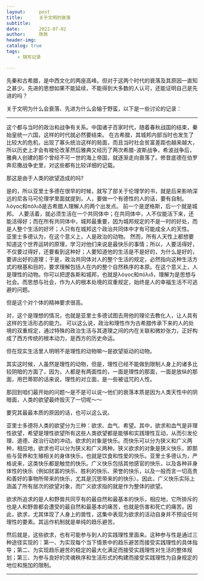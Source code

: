 ```yaml
---
layout:     post
title:      关于文明的衰落
subtitle:   
date:       2022-07-02
author:     陈陈
header-img:
catalog: true
tags:
    - 随写记录

---
```

先秦和古希腊，是中西文化的两座高峰。但对于这两个时代的衰落及其原因一直知之甚少。先进的思想如果不能延续，不能得到大多数的人认可，还能证明自己是先进的吗？

关于文明为什么会衰落、先进为什么会输于野蛮，以下是一些讨论的记录：

------

这个都与当时的政治和战争有关系。中国诸子百家时代，随着春秋战国的结束，秦始皇统一六国，这样的时代就必然要结束。
在古希腊，其城邦内部当时也发生了比较大的危机，出现了寡头统治这样的局面，而且当时社会贫富差距也越来越大，所以历史上才会有梭伦改革然后雅典又经历了两次希腊-波斯战争，希波战争后，雅典人创建的那个曾经不可一世的海上帝国，就逐渐走向衰落了。修昔底德在伯罗奔尼撒战争史里，对这些都有比较详细的记载。

那这是由于人类的欲望造成的吗?

是的，所以亚里士多德在很早的时候，就写了部关于伦理学的书，就是后来影响深远的尼各马可伦理学里面就提到，人，要做一个有德性的人的话，要有自制。
λόγος和πόλιδ是古希腊人理解人的两个出发点。
前一个是逻格斯，后一个就是城邦。
人要活着，就必须生活在一个共同体中；在共同体中，人不仅能活下来，还能活得好；而在所有共同体中，城邦最重要，因为城邦规定的不是一时的好处，而是人整个生活的好坏；人只有在城邦这个政治共同体中才有可能成全人的天性。
亚里士多德认为，在这个意义上，人是政治的动物。
然而，所有人天性上都想要知道这个世界运转的原理，学习对他们来说是最快乐的事情；所以，人要活得好，不仅要过得好，还要看到这种好；人要知道他的生活是不是好的，为什么是好的，要讲出好的道理；于是，政治共同体对人的整个生活的规定，必然指向这种生活方式的根基和目的，要求理解包括人在内的整个自然秩序的本原。在这个意义上，人是理性的动物。你可以把逻各斯和城邦，也就是λόγος和πόλιδ，理解为是思想与社会。而思想与社会，作为人的根本处境的双重规定，始终是人的幸福生活不可逃避的问题。

但是这个对个体的精神要求很高。

对，这个是理想的情况，也就是亚里士多德试图去用他的理论去教化人，让人具有这样的生活形态的能力。
可以这么说，政治和理性作为古希腊传承下来的人的处境的双重规定，通过特殊的政治生活与其道理之间的内在关联和微妙张力，正好构成了西方传统的根本动力，是西方的历史命运。

但在现实生活里人明明不是理性的动物嘛～是欲望驱动的动物。

其实这时候，人虽然是理性的动物，但是，理性已经不能做到限制人身上的诸多比较阴暗的方面了，因为，人都是有两面性的，一面是理性的那面，一面是放纵的那面，用巴蒂耶的话来说，理性的对立面，是一些被诅咒的人性。

那回到咱们最开始的问题～是不是可以说～他们的衰落本质是因为人类天性中的阴暗面，人类的欲望最终毁灭了一切呢～～

要究其最最本质的原因的话，也可以这么说。

亚里士多德将人类的欲望分为三种：欲求、血气、希望。其中，欲求和血气是非理性欲望，希望是理性欲望所有这些人类欲望都是能够和实践理性互动，从而引发伦理、道德、政治行动的冲动。欲求的对象是快乐。而快乐可以分为狭义和广义两种，相应地，欲求也可以分为狭义和广义两种。狭义欲求的对象是狭义快乐，即那些与营养和生殖相关的身体快乐，也就是饮食和性爱的快乐。亚里士多德认为，严格说来，这类快乐都是触觉的快乐。广义快乐包括其他感官的快乐，以及各种非身体性的快乐（例如财富的快乐、胜利的快乐、荣誉的快乐，以及一般而言一切高贵和善好的事物所带来的快乐，尤其是沉思带来的的快乐）。因此，广义快乐实际上涵盖了所有层次的欲望对象，而广义欲求指的就是作为整体的欲望。

欲求所追求的是人和野兽共同亨有的最自然和最基本的快乐，相应地，它所排斥的也是人和野兽都会遭受的最自然和最基本的痛苦，也就是伤害和死亡的痛苦。因此，欲求，尤其体现了人身上的兽性，这集中表现为欲求的活动自身并不预设任何理性的要素。其运作机制就是单纯的趋乐避苦。

然后就是，这些欲求，也有可能参与到人的实践理性里面来。这种参与性是通过三种途径实现的：第一、为实现每个当下情景中的趋乐避苦而接受实践理性的具体指导；第二、为实现趋乐避苦的稳定的最大化满足而接受实践理性对生活的整体规划；第三、为参与良好的灵魂秩序和生活形式的构建而接受实践理性为自身规定的地位和施加的限制。

------
